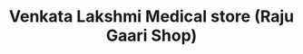 ---
title: "Venkata Lakshmi Medical store (Raju Gaari Shop)"
url: /vizianagaram/venkata-lakshmi-medical-store-raju-gaari-shop/
shop: medical supply
---